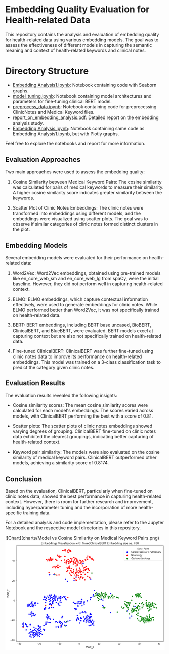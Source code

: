 
# Embedding Quality Evaluation for Health-related Data

This repository contains the analysis and evaluation of embedding quality for health-related data using various embedding models. The goal was to assess the effectiveness of different models in capturing the semantic meaning and context of health-related keywords and clinical notes.

# Directory Structure


- [Embedding Analysis1.ipynb](./Embedding%20Analysis1.ipynb): Notebook containing code with Seaborn graphs.
- [model_tuning.ipynb](./model_tuning.ipynb): Notebook containing model architectures and parameters for fine-tuning clinical BERT model.
- [preprocess_data.ipynb](./preprocess_data.ipynb): Notebook containing code for preprocessing ClinicNotes and Medical Keyword files.
- [report_on_embedding_analysis.pdf](./report_on_embedding_analysis.pdf): Detailed report on the embedding analysis study.
- [Embedding Analysis.ipynb](./Embedding%20Analysis.ipynb): Notebook containing same code as Embedding Analysis1.ipynb, but with Plotly graphs.

Feel free to explore the notebooks and report for more information.


## Evaluation Approaches

Two main approaches were used to assess the embedding quality:

1. Cosine Similarity between Medical Keyword Pairs: The cosine similarity was calculated for pairs of medical keywords to measure their similarity. A higher cosine similarity score indicates greater similarity between the keywords.

2. Scatter Plot of Clinic Notes Embeddings: The clinic notes were transformed into embeddings using different models, and the embeddings were visualized using scatter plots. The goal was to observe if similar categories of clinic notes formed distinct clusters in the plot.

## Embedding Models

Several embedding models were evaluated for their performance on health-related data:

1. Word2Vec: Word2Vec embeddings, obtained using pre-trained models like en_core_web_sm and en_core_web_lg from spaCy, were the initial baseline. However, they did not perform well in capturing health-related context.

2. ELMO: ELMO embeddings, which capture contextual information effectively, were used to generate embeddings for clinic notes. While ELMO performed better than Word2Vec, it was not specifically trained on health-related data.

3. BERT: BERT embeddings, including BERT base uncased, BioBERT, ClinicalBERT, and BlueBERT, were evaluated. BERT models excel at capturing context but are also not specifically trained on health-related data.

4. Fine-tuned ClinicalBERT: ClinicalBERT was further fine-tuned using clinic notes data to improve its performance on health-related embeddings. This model was trained on a 3-class classification task to predict the category given clinic notes.

## Evaluation Results

The evaluation results revealed the following insights:

- Cosine similarity scores: The mean cosine similarity scores were calculated for each model's embeddings. The scores varied across models, with ClinicalBERT performing the best with a score of 0.81.

- Scatter plots: The scatter plots of clinic notes embeddings showed varying degrees of grouping. ClinicalBERT fine-tuned on clinic notes data exhibited the clearest groupings, indicating better capturing of health-related context.

- Keyword pair similarity: The models were also evaluated on the cosine similarity of medical keyword pairs. ClinicalBERT outperformed other models, achieving a similarity score of 0.8174.

## Conclusion

Based on the evaluation, ClinicalBERT, particularly when fine-tuned on clinic notes data, showed the best performance in capturing health-related context. However, there is room for further research and improvement, including hyperparameter tuning and the incorporation of more health-specific training data.

For a detailed analysis and code implementation, please refer to the Jupyter Notebook and the respective model directories in this repository.

![Chart](charts/Model vs Cosine Similarity on Medical Keyword Pairs.png)
![Chart](charts/raw_tuned_clinic_notes_bert_embedding_new.png)
